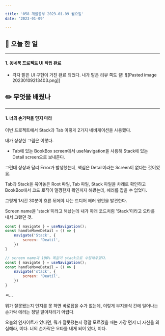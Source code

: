 ```yaml
---

title: '058 개발공부 2023-01-09 월요일'
date: '2023-01-09'

---
```


## 📅 오늘 한 일
---
#### 1. 동네북 프로젝트 UI 작업 완료
- 각자 맡은 UI 구현이 거진 완료 되었다. 내가 맡은 리뷰 쪽도 끝!
![[Pasted image 20230109213403.png]]

## ✏️ 무엇을 배웠나
---
#### 1. 너의 손가락을 믿지 마라

이번 프로젝트에서 Stack과 Tab 이렇게 2가지 네비게이션을 사용했다.

내가 상상한 그림은 이렇다.
- Tab에 있는 BookBox screen에서 useNavigation을 사용해 Stack에 있는 Detail screen으로 보내준다.

그런데 상상과 달리 Error가 발생했는데, 핵심은 Detail이라는 Screen이 없다는 것이었음.

Tab과 Stack을 묶어놓은 Root 파일, Tab 파일, Stack 파일을 차례로 확인하고 BookBox에서 코드 로직이 멀쩡한지 확인까지 해봤는데, 에러를 잡을 수 없었다.

그렇게 1시간 30분이 흐른 뒤에야 나는 드디어 에러 원인을 발견한다.

Screen name을 'stack'이라고 해놨는데 내가 아래 코드처럼 'Stack'이라고 오타를 내서 그랬던 것.

```js
const { navigate } = useNavigation();
const handleMoveDetail = () => {
	navigate('Stack', {
		screen: 'Deatil',
	})
}

// screen name과 100% 똑같이 stack으로 수정해주었다.
const { navigate } = useNavigation();
const handleMoveDetail = () => {
	navigate('stack', {
		screen: 'Deatil',
	})
}

```

ㅋ...

뭐가 잘못됐는지 인지를 못 하면 바로잡을 수가 없는데, 이렇게 부지불식 간에 일어나는 손가락 에러는 정말 알아차리기 어렵다.

오늘의 인사이트가 있다면, 뭐가 잘못됐는지 정말 모르겠을 때는 가장 먼저 너 자신을 의심해라, 이다. 너의 손가락은 오타를 내게 되어 있다, 이다.